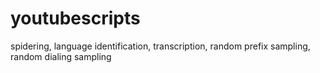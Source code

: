 # youtubescripts
spidering, language identification, transcription, random prefix sampling, random dialing sampling
